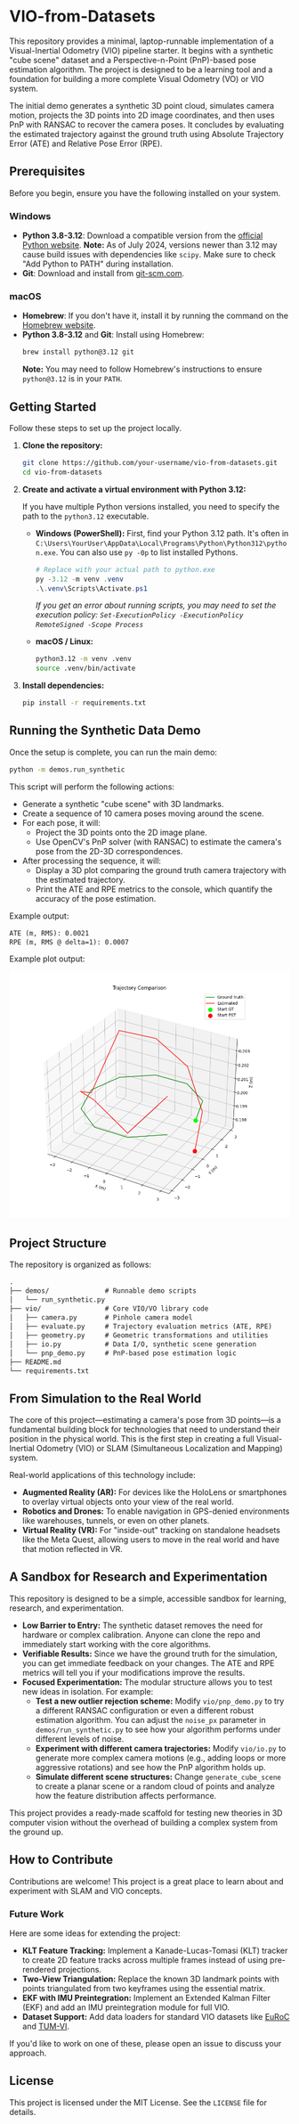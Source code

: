 # VIO-from-Datasets

This repository provides a minimal, laptop-runnable implementation of a Visual-Inertial Odometry (VIO) pipeline starter. It begins with a synthetic "cube scene" dataset and a Perspective-n-Point (PnP)-based pose estimation algorithm. The project is designed to be a learning tool and a foundation for building a more complete Visual Odometry (VO) or VIO system.

The initial demo generates a synthetic 3D point cloud, simulates camera motion, projects the 3D points into 2D image coordinates, and then uses PnP with RANSAC to recover the camera poses. It concludes by evaluating the estimated trajectory against the ground truth using Absolute Trajectory Error (ATE) and Relative Pose Error (RPE).

## Prerequisites

Before you begin, ensure you have the following installed on your system.

### Windows

- **Python 3.8-3.12**: Download a compatible version from the [official Python website](https://www.python.org/downloads/). **Note:** As of July 2024, versions newer than 3.12 may cause build issues with dependencies like `scipy`. Make sure to check "Add Python to PATH" during installation.
- **Git**: Download and install from [git-scm.com](https://git-scm.com/download/win).

### macOS

- **Homebrew**: If you don't have it, install it by running the command on the [Homebrew website](https://brew.sh/).
- **Python 3.8-3.12** and **Git**: Install using Homebrew:
  ```bash
  brew install python@3.12 git
  ```
  **Note:** You may need to follow Homebrew's instructions to ensure `python@3.12` is in your `PATH`.

## Getting Started

Follow these steps to set up the project locally.

1.  **Clone the repository:**
    ```bash
    git clone https://github.com/your-username/vio-from-datasets.git
    cd vio-from-datasets
    ```

2.  **Create and activate a virtual environment with Python 3.12:**

    If you have multiple Python versions installed, you need to specify the path to the `python3.12` executable.

    - **Windows (PowerShell):**
      First, find your Python 3.12 path. It's often in `C:\Users\YourUser\AppData\Local\Programs\Python\Python312\python.exe`. You can also use `py -0p` to list installed Pythons.
      ```powershell
      # Replace with your actual path to python.exe
      py -3.12 -m venv .venv 
      .\.venv\Scripts\Activate.ps1
      ```
      *If you get an error about running scripts, you may need to set the execution policy: `Set-ExecutionPolicy -ExecutionPolicy RemoteSigned -Scope Process`*

    - **macOS / Linux:**
      ```bash
      python3.12 -m venv .venv
      source .venv/bin/activate
      ```

3.  **Install dependencies:**
    ```bash
    pip install -r requirements.txt
    ```

## Running the Synthetic Data Demo

Once the setup is complete, you can run the main demo:

```bash
python -m demos.run_synthetic
```

This script will perform the following actions:
- Generate a synthetic "cube scene" with 3D landmarks.
- Create a sequence of 10 camera poses moving around the scene.
- For each pose, it will:
    - Project the 3D points onto the 2D image plane.
    - Use OpenCV's PnP solver (with RANSAC) to estimate the camera's pose from the 2D-3D correspondences.
- After processing the sequence, it will:
    - Display a 3D plot comparing the ground truth camera trajectory with the estimated trajectory.
    - Print the ATE and RPE metrics to the console, which quantify the accuracy of the pose estimation.

Example output:
```
ATE (m, RMS): 0.0021
RPE (m, RMS @ delta=1): 0.0007
```
Example plot output:

![Sample Plot Output](outputs/sample_output.PNG)


## Project Structure

The repository is organized as follows:

```
.
├── demos/              # Runnable demo scripts
│   └── run_synthetic.py
├── vio/                # Core VIO/VO library code
│   ├── camera.py       # Pinhole camera model
│   ├── evaluate.py     # Trajectory evaluation metrics (ATE, RPE)
│   ├── geometry.py     # Geometric transformations and utilities
│   ├── io.py           # Data I/O, synthetic scene generation
│   └── pnp_demo.py     # PnP-based pose estimation logic
├── README.md
└── requirements.txt
```

## From Simulation to the Real World

The core of this project—estimating a camera's pose from 3D points—is a fundamental building block for technologies that need to understand their position in the physical world. This is the first step in creating a full Visual-Inertial Odometry (VIO) or SLAM (Simultaneous Localization and Mapping) system.

Real-world applications of this technology include:
- **Augmented Reality (AR):** For devices like the HoloLens or smartphones to overlay virtual objects onto your view of the real world.
- **Robotics and Drones:** To enable navigation in GPS-denied environments like warehouses, tunnels, or even on other planets.
- **Virtual Reality (VR):** For "inside-out" tracking on standalone headsets like the Meta Quest, allowing users to move in the real world and have that motion reflected in VR.

## A Sandbox for Research and Experimentation

This repository is designed to be a simple, accessible sandbox for learning, research, and experimentation.

- **Low Barrier to Entry:** The synthetic dataset removes the need for hardware or complex calibration. Anyone can clone the repo and immediately start working with the core algorithms.
- **Verifiable Results:** Since we have the ground truth for the simulation, you can get immediate feedback on your changes. The ATE and RPE metrics will tell you if your modifications improve the results.
- **Focused Experimentation:** The modular structure allows you to test new ideas in isolation. For example:
    - **Test a new outlier rejection scheme:** Modify `vio/pnp_demo.py` to try a different RANSAC configuration or even a different robust estimation algorithm. You can adjust the `noise_px` parameter in `demos/run_synthetic.py` to see how your algorithm performs under different levels of noise.
    - **Experiment with different camera trajectories:** Modify `vio/io.py` to generate more complex camera motions (e.g., adding loops or more aggressive rotations) and see how the PnP algorithm holds up.
    - **Simulate different scene structures:** Change `generate_cube_scene` to create a planar scene or a random cloud of points and analyze how the feature distribution affects performance.

This project provides a ready-made scaffold for testing new theories in 3D computer vision without the overhead of building a complex system from the ground up.

## How to Contribute

Contributions are welcome! This project is a great place to learn about and experiment with SLAM and VIO concepts.

### Future Work

Here are some ideas for extending the project:
- **KLT Feature Tracking:** Implement a Kanade-Lucas-Tomasi (KLT) tracker to create 2D feature tracks across multiple frames instead of using pre-rendered projections.
- **Two-View Triangulation:** Replace the known 3D landmark points with points triangulated from two keyframes using the essential matrix.
- **EKF with IMU Preintegration:** Implement an Extended Kalman Filter (EKF) and add an IMU preintegration module for full VIO.
- **Dataset Support:** Add data loaders for standard VIO datasets like [EuRoC](https://projects.asl.ethz.ch/datasets/doku.php?id=kmavvisualinertialdatasets) and [TUM-VI](https://vision.in.tum.de/data/datasets/visual-inertial-dataset).

If you'd like to work on one of these, please open an issue to discuss your approach.

## License

This project is licensed under the MIT License. See the `LICENSE` file for details.
